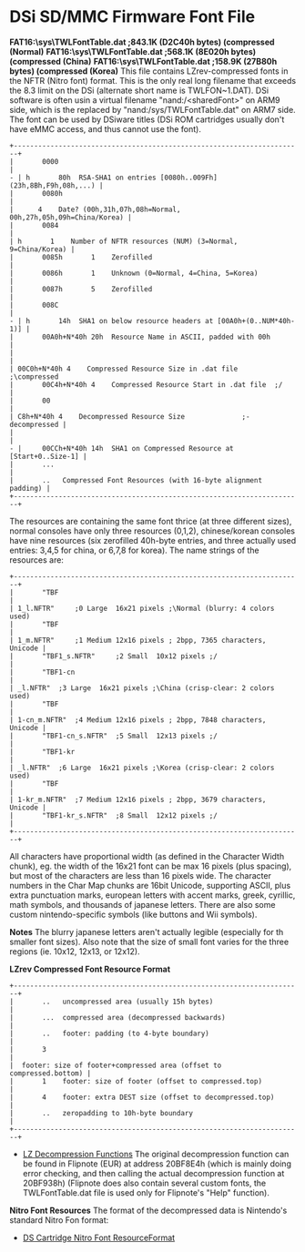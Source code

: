# DSi SD/MMC Firmware Font File


**FAT16:\\sys\\TWLFontTable.dat ;843.1K (D2C40h bytes) (compressed
(Normal)**
**FAT16:\\sys\\TWLFontTable.dat ;568.1K (8E020h bytes) (compressed
(China)**
**FAT16:\\sys\\TWLFontTable.dat ;158.9K (27B80h bytes) (compressed
(Korea)**
This file contains LZrev-compressed fonts in the NFTR (Nitro font)
format.
This is the only real long filename that exceeds the 8.3 limit on the
DSi (alternate short name is TWLFON\~1.DAT). DSi software is often usin
a virtual filename \"nand:/\<sharedFont\>\" on ARM9 side, which is the
replaced by \"nand:/sys/TWLFontTable.dat\" on ARM7 side.
The font can be used by DSiware titles (DSi ROM cartridges usually
don\'t have eMMC access, and thus cannot use the font).

```
+-----------------------------------------------------------------------+
|       0000                                                            |
- | h       80h  RSA-SHA1 on entries [0080h..009Fh] (23h,8Bh,F9h,08h,...) |
|       0080h                                                           |
|      4    Date? (00h,31h,07h,08h=Normal, 00h,27h,05h,09h=China/Korea) |
|       0084                                                            |
| h       1    Number of NFTR resources (NUM) (3=Normal, 9=China/Korea) |
|       0085h       1    Zerofilled                                     |
|       0086h       1    Unknown (0=Normal, 4=China, 5=Korea)           |
|       0087h       5    Zerofilled                                     |
|       008C                                                            |
- | h       14h  SHA1 on below resource headers at [00A0h+(0..NUM*40h-1)] |
|       00A0h+N*40h 20h  Resource Name in ASCII, padded with 00h        |
|                                                                       |
| 00C0h+N*40h 4    Compressed Resource Size in .dat file   ;\compressed 
|       00C4h+N*40h 4    Compressed Resource Start in .dat file  ;/     |
|       00                                                              |
| C8h+N*40h 4    Decompressed Resource Size              ;-decompressed |
|                                                                       |
- |     00CCh+N*40h 14h  SHA1 on Compressed Resource at [Start+0..Size-1] |
|       ...                                                             |
|       ..   Compressed Font Resources (with 16-byte alignment padding) |
+-----------------------------------------------------------------------+
```

The resources are containing the same font thrice (at three different
sizes), normal consoles have only three resources (0,1,2),
chinese/korean consoles have nine resources (six zerofilled 40h-byte
entries, and three actually used entries: 3,4,5 for china, or 6,7,8 for
korea). The name strings of the resources are:

```
+-----------------------------------------------------------------------+
|       "TBF                                                            |
| 1_l.NFTR"     ;0 Large  16x21 pixels ;\Normal (blurry: 4 colors used) 
|       "TBF                                                            |
| 1_m.NFTR"     ;1 Medium 12x16 pixels ; 2bpp, 7365 characters, Unicode |
|       "TBF1_s.NFTR"     ;2 Small  10x12 pixels ;/                     |
|       "TBF1-cn                                                        |
| _l.NFTR"  ;3 Large  16x21 pixels ;\China (crisp-clear: 2 colors used) 
|       "TBF                                                            |
| 1-cn_m.NFTR"  ;4 Medium 12x16 pixels ; 2bpp, 7848 characters, Unicode |
|       "TBF1-cn_s.NFTR"  ;5 Small  12x13 pixels ;/                     |
|       "TBF1-kr                                                        |
| _l.NFTR"  ;6 Large  16x21 pixels ;\Korea (crisp-clear: 2 colors used) 
|       "TBF                                                            |
| 1-kr_m.NFTR"  ;7 Medium 12x16 pixels ; 2bpp, 3679 characters, Unicode |
|       "TBF1-kr_s.NFTR"  ;8 Small  12x12 pixels ;/                     |
+-----------------------------------------------------------------------+
```

All characters have proportional width (as defined in the Character
Width chunk), eg. the width of the 16x21 font can be max 16 pixels (plus
spacing), but most of the characters are less than 16 pixels wide.
The character numbers in the Char Map chunks are 16bit Unicode,
supporting ASCII, plus extra punctuation marks, european letters with
accent marks, greek, cyrillic, math symbols, and thousands of japanese
letters. There are also some custom nintendo-specific symbols (like
buttons and Wii symbols).

**Notes**
The blurry japanese letters aren\'t actually legible (especially for th
smaller font sizes). Also note that the size of small font varies for
the three regions (ie. 10x12, 12x13, or 12x12).

**LZrev Compressed Font Resource Format**

```
+-----------------------------------------------------------------------+
|       ..   uncompressed area (usually 15h bytes)                      |
|       ...  compressed area (decompressed backwards)                   |
|       ..   footer: padding (to 4-byte boundary)                       |
|       3                                                               |
|  footer: size of footer+compressed area (offset to compressed.bottom) |
|       1    footer: size of footer (offset to compressed.top)          |
|       4    footer: extra DEST size (offset to decompressed.top)       |
|       ..   zeropadding to 10h-byte boundary                           |
+-----------------------------------------------------------------------+
```

- [LZ Decompression Functions](./lzdecompressionfunctions.md)
The original decompression function can be found in Flipnote (EUR) at
address 20BF8E4h (which is mainly doing error checking, and then calling
the actual decompression function at 20BF938h) (Flipnote does also
contain several custom fonts, the TWLFontTable.dat file is used only for
Flipnote\'s \"Help\" function).

**Nitro Font Resources**
The format of the decompressed data is Nintendo\'s standard Nitro Fon
format:
- [DS Cartridge Nitro Font ResourceFormat](./dscartridgenitrofontresourceformat.md)



